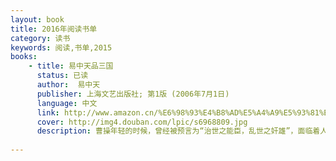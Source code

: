 ```yaml
---
layout: book
title: 2016年阅读书单
category: 读书
keywords: 阅读,书单,2015
books: 
    - title: 易中天品三国
      status: 已读
      author:  易中天
      publisher: 上海文艺出版社; 第1版 (2006年7月1日)
      language: 中文
      link: http://www.amazon.cn/%E6%98%93%E4%B8%AD%E5%A4%A9%E5%93%81%E4%B8%89%E5%9B%BD-%E6%98%93%E4%B8%AD%E5%A4%A9/dp/B0056WXMC0/ref=sr_1_2?ie=UTF8&qid=1453088127&sr=8-2&keywords=%E6%98%93%E4%B8%AD%E5%A4%A9%E5%93%81%E4%B8%89%E5%9B%BD
      cover: http://img4.douban.com/lpic/s6968809.jpg
      description: 曹操年轻的时候，曾经被预言为“治世之能臣，乱世之奸雄”，面临着人生道路的选择；而“乱世奸雄”的评价，则几乎成了他的盖棺定论。实际上，曹操原本是想做“治世之能臣”的。那么，是什么原因使得他做不成“治世之能臣”；而当他做不成能臣的时候，他又是怎么办的呢？
   
---
```

